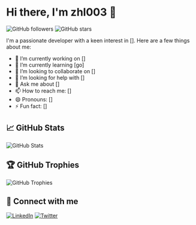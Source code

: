 # Hi there, I'm zhl003 👋

![GitHub followers](https://img.shields.io/github/followers/zhl003?label=Follow&style=social)
![GitHub stars](https://img.shields.io/github/stars/zhl003?label=Stars&style=social)

I'm a passionate developer with a keen interest in []. Here are a few things about me:

- 🔭 I’m currently working on []
- 🌱 I’m currently learning [go]
- 👯 I’m looking to collaborate on []
- 🤔 I’m looking for help with []
- 💬 Ask me about []
- 📫 How to reach me: []
- 😄 Pronouns: []
- ⚡ Fun fact: []

## 📈 GitHub Stats

![GitHub Stats](https://github-readme-stats.vercel.app/api?username=zhl003&show_icons=true&theme=radical)

## 🏆 GitHub Trophies

![GitHub Trophies](https://github-profile-trophy.vercel.app/?username=zhl003&theme=radical)

## 🔗 Connect with me

[![LinkedIn](https://img.shields.io/badge/LinkedIn-Profile-blue?style=flat&logo=linkedin)](your-linkedin-profile)
[![Twitter](https://img.shields.io/badge/Twitter-Profile-blue?style=flat&logo=twitter)](your-twitter-profile)
